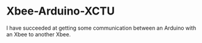 Xbee-Arduino-XCTU
=================

I have succeeded at getting some communication between an Arduino with an Xbee to another Xbee. 
